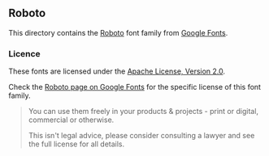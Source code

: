 ## Roboto

This directory contains the [Roboto](https://fonts.google.com/specimen/Roboto) font family from [Google Fonts](https://fonts.google.com/).


### Licence
These fonts are licensed under the [Apache License, Version 2.0](http://www.apache.org/licenses/LICENSE-2.0).

Check the [Roboto page on Google Fonts](https://fonts.google.com/specimen/Roboto) for the specific license of this font family.

> You can use them freely in your products & projects - print or digital, commercial or otherwise.
>
> This isn't legal advice, please consider consulting a lawyer and see the full license for all details. 
